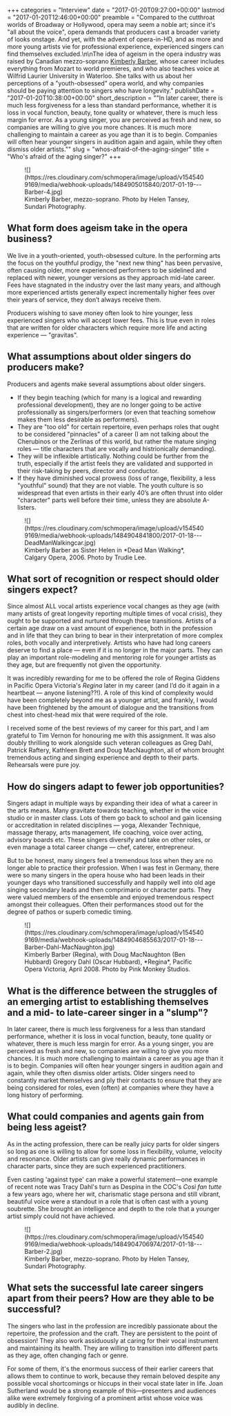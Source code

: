 +++
categories = "Interview"
date = "2017-01-20T09:27:00+00:00"
lastmod = "2017-01-20T12:46:00+00:00"
preamble = "Compared to the cutthroat worlds of Broadway or Hollywood, opera may seem a noble art; since it's \"all about the voice\", opera demands that producers cast a broader variety of looks onstage. And yet, with the advent of opera-in-HD, and as more and more young artists vie for professional experience, experienced singers can find themselves excluded.\n\nThe idea of ageism in the opera industry was raised by Canadian mezzo-soprano [Kimberly Barber](/scene/people/kimberly-barber/), whose career includes everything from Mozart to world premieres, and who also teaches voice at Wilfrid Laurier University in Waterloo. She talks with us about her perceptions of a \"youth-obsessed\" opera world, and why companies should be paying attention to singers who have longevity."
publishDate = "2017-01-20T10:38:00+00:00"
short_description = "&quot;In later career, there is much less forgiveness for a less than standard performance, whether it is loss in vocal function, beauty, tone quality or whatever, there is much less margin for error. As a young singer, you are perceived as fresh and new, so companies are willing to give you more chances. It is much more challenging to maintain a career as you age than it is to begin. Companies will often hear younger singers in audition again and again, while they often dismiss older artists.&quot;"
slug = "whos-afraid-of-the-aging-singer"
title = "Who&#039;s afraid of the aging singer?"
+++

<figure data-type="image">
![](https://res.cloudinary.com/schmopera/image/upload/v1545409169/media/webhook-uploads/1484905015840/2017-01-19---Barber-4.jpg)
<figcaption>Kimberly Barber, mezzo-soprano. Photo by Helen Tansey, Sundari Photography.</figcaption>
</figure>

## What form does ageism take in the opera business?

We live in a youth-oriented, youth-obsessed culture. In the performing arts the focus on the youthful prodigy, the "next new thing" has been pervasive, often causing older, more experienced performers to be sidelined and replaced with newer, younger versions as they approach mid-late career. Fees have stagnated in the industry over the last many years, and although more experienced artists generally expect incrementally higher fees over their years of service, they don’t always receive them. 

Producers wishing to save money often look to hire younger, less experienced singers who will accept lower fees. This is true even in roles that are written for older characters which require more life and acting experience — "gravitas".

## What assumptions about older singers do producers make?

Producers and agents make several assumptions about older singers. 

- If they begin teaching (which for many is a logical and rewarding professional development), they are no longer going to be active professionally as singers/performers (or even that teaching somehow makes them less desirable as performers).
- They are "too old" for certain repertoire, even perhaps roles that ought to be considered "pinnacles" of a career (I am not talking about the Cherubinos or the Zerlinas of this world, but rather the mature singing roles — title characters that are vocally and histrionically demanding).
- They will be inflexible artistically. Nothing could be further from the truth, especially if the artist feels they are validated and supported in their risk-taking by peers, director and conductor.
- If they have diminished vocal prowess (loss of range, flexibility, a less "youthful" sound) that they are not viable. The youth culture is so widespread that even artists in their early 40’s are often thrust into older "character" parts well before their time, unless they are absolute A-listers.

<figure data-type="image">
![](https://res.cloudinary.com/schmopera/image/upload/v1545409169/media/webhook-uploads/1484904841800/2017-01-18---DeadManWalkingcar.jpg)<figcaption>Kimberly Barber as Sister Helen in *Dead Man Walking*, Calgary Opera, 2006. Photo by Trudie Lee.</figcaption>
</figure>

## What sort of recognition or respect should older singers expect?

Since almost ALL vocal artists experience vocal changes as they age (with many artists of great longevity reporting multiple times of vocal crisis), they ought to be supported and nurtured through these transitions. Artists of a certain age draw on a vast amount of experience, both in the profession and in life that they can bring to bear in their interpretation of more complex roles, both vocally and interpretively. Artists who have had long careers deserve to find a place — even if it is no longer in the major parts. They can play an important role-modeling and mentoring role for younger artists as they age, but are frequently not given the opportunity. 

It was incredibly rewarding for me to be offered the role of Regina Giddens in Pacific Opera Victoria's *Regina* later in my career (and I’d do it again in a heartbeat — anyone listening??!). A role of this kind of complexity would have been completely beyond me as a younger artist, and frankly, I would have been frightened by the amount of dialogue and the transitions from chest into chest-head mix that were required of the role. 

I received some of the best reviews of my career for this part, and I am grateful to Tim Vernon for honouring me with this assignment. It was also doubly thrilling to work alongside such veteran colleagues as Greg Dahl, Patrick Raftery, Kathleen Brett and Doug MacNaughton, all of whom brought tremendous acting and singing experience and depth to their parts. Rehearsals were pure joy.

## How do singers adapt to fewer job opportunities?

Singers adapt in multiple ways by expanding their idea of what a career in the arts means. Many gravitate towards teaching, whether in the voice studio or in master class. Lots of them go back to school and gain licensing or accreditation in related disciplines — yoga, Alexander Technique, massage therapy, arts management, life coaching, voice over acting, advisory boards etc. These singers diversify and take on other roles, or even manage a total career change — chef, caterer, entrepreneur. 

But to be honest, many singers feel a tremendous loss when they are no longer able to practice their profession. When I was fest in Germany, there were so many singers in the opera house who had been leads in their younger days who transitioned successfully and happily well into old age singing secondary leads and then comprimario or character parts. They were valued members of the ensemble and enjoyed tremendous respect amongst their colleagues. Often their performances stood out for the degree of pathos or superb comedic timing.

<figure data-type="image">
![](https://res.cloudinary.com/schmopera/image/upload/v1545409169/media/webhook-uploads/1484904685563/2017-01-18---Barber-Dahl-MacNaughton.jpg)
<figcaption>Kimberly Barber (Regina), with Doug MacNaughton (Ben Hubbard) Gregory Dahl (Oscar Hubbard), *Regina*, Pacific Opera Victoria, April 2008. Photo by Pink Monkey Studios.</figcaption>
</figure>

## What is the difference between the struggles of an emerging artist to establishing themselves and a mid- to late-career singer in a "slump"?

In later career, there is much less forgiveness for a less than standard performance, whether it is loss in vocal function, beauty, tone quality or whatever, there is much less margin for error. As a young singer, you are perceived as fresh and new, so companies are willing to give you more chances. It is much more challenging to maintain a career as you age than it is to begin. Companies will often hear younger singers in audition again and again, while they often dismiss older artists. Older singers need to constantly market themselves and ply their contacts to ensure that they are being considered for roles, even (often) at companies where they have a long history of performing. 

## What could companies and agents gain from being less ageist?

As in the acting profession, there can be really juicy parts for older singers so long as one is willing to allow for some loss in flexibility, volume, velocity and resonance. Older artists can give really dynamic performances in character parts, since they are such experienced practitioners. 

Even casting 'against type' can make a powerful statement—one example of recent note was Tracy Dahl's turn as Despina in the COC's *Così fan tutte* a few years ago, where her wit, charismatic stage persona and still vibrant, beautiful voice were a standout in a role that is often cast with a young soubrette. She brought an intelligence and depth to the role that a younger artist simply could not have achieved.

<figure data-type="image">
![](https://res.cloudinary.com/schmopera/image/upload/v1545409169/media/webhook-uploads/1484904706974/2017-01-18---Barber-2.jpg)
<figcaption>Kimberly Barber, mezzo-soprano. Photo by Helen Tansey, Sundari Photography.</figcaption>
</figure>

## What sets the successful late career singers apart from their peers? How are they able to be successful?

The singers who last in the profession are incredibly passionate about the repertoire, the profession and the craft. They are persistent to the point of obsession! They also work assiduously at caring for their vocal instrument and maintaining its health. They are willing to transition into different parts as they age, often changing fach or genre. 

For some of them, it's the enormous success of their earlier careers that allows them to continue to work, because they remain beloved despite any possible vocal shortcomings or hiccups in their vocal state later in life. Joan Sutherland would be a strong example of this—presenters and audiences alike were extremely forgiving of a prominent artist whose voice was audibly in decline.
